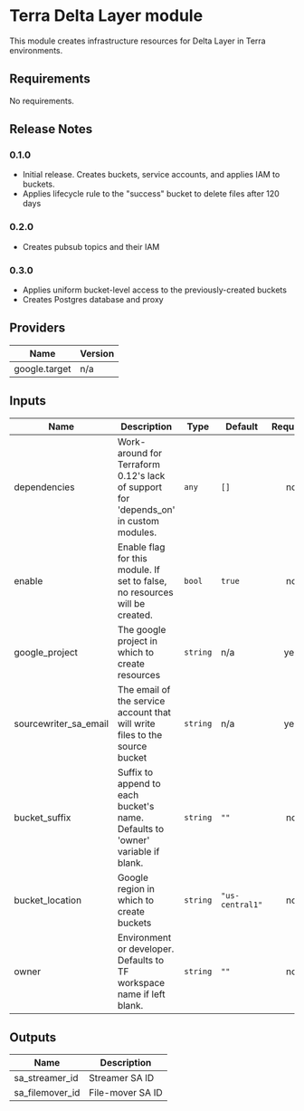 # Terra Delta Layer module

This module creates infrastructure resources for Delta Layer in Terra environments.

## Requirements

No requirements.

## Release Notes

### 0.1.0
* Initial release. Creates buckets, service accounts, and applies IAM to buckets.
* Applies lifecycle rule to the "success" bucket to delete files after 120 days

### 0.2.0
* Creates pubsub topics and their IAM

### 0.3.0
* Applies uniform bucket-level access to the previously-created buckets
* Creates Postgres database and proxy

## Providers

| Name | Version |
|------|---------|
| google.target | n/a |

## Inputs

| Name | Description | Type | Default | Required |
|------|-------------|------|---------|:--------:|
| dependencies | Work-around for Terraform 0.12's lack of support for 'depends\_on' in custom modules. | `any` | `[]` | no |
| enable | Enable flag for this module. If set to false, no resources will be created. | `bool` | `true` | no |
| google\_project | The google project in which to create resources | `string` | n/a | yes |
| sourcewriter\_sa\_email | The email of the service account that will write files to the source bucket | `string` | n/a | yes |
| bucket\_suffix | Suffix to append to each bucket's name. Defaults to 'owner' variable if blank. | `string` | `""` | no |
| bucket\_location | Google region in which to create buckets | `string` | `"us-central1"` | no |
| owner | Environment or developer. Defaults to TF workspace name if left blank. | `string` | `""` | no |

## Outputs

| Name | Description |
|------|-------------|
| sa\_streamer\_id | Streamer SA ID |
| sa\_filemover\_id | File-mover SA ID |

